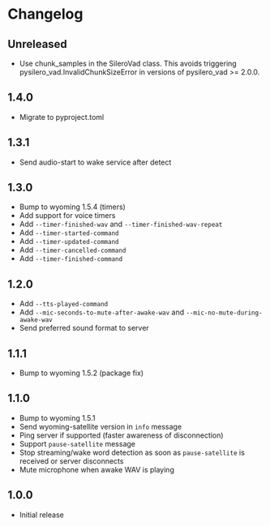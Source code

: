 # Changelog

## Unreleased

- Use chunk_samples in the SileroVad class. This avoids triggering pysilero_vad.InvalidChunkSizeError in versions of pysilero_vad >= 2.0.0.

## 1.4.0

- Migrate to pyproject.toml

## 1.3.1

- Send audio-start to wake service after detect

## 1.3.0

- Bump to wyoming 1.5.4 (timers)
- Add support for voice timers
- Add `--timer-finished-wav` and `--timer-finished-wav-repeat`
- Add `--timer-started-command`
- Add `--timer-updated-command`
- Add `--timer-cancelled-command`
- Add `--timer-finished-command`

## 1.2.0

- Add `--tts-played-command`
- Add `--mic-seconds-to-mute-after-awake-wav` and `--mic-no-mute-during-awake-wav`
- Send preferred sound format to server

## 1.1.1

- Bump to wyoming 1.5.2 (package fix)

## 1.1.0

- Bump to wyoming 1.5.1
- Send wyoming-satellite version in `info` message
- Ping server if supported (faster awareness of disconnection)
- Support `pause-satellite` message
- Stop streaming/wake word detection as soon as `pause-satellite` is received or server disconnects
- Mute microphone when awake WAV is playing

## 1.0.0

- Initial release

